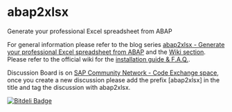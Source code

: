 abap2xlsx
=========

Generate your professional Excel spreadsheet from ABAP

For general information please refer to the blog series [abap2xlsx - Generate your professional Excel spreadsheet from ABAP](http://scn.sap.com/community/abap/blog/2010/07/12/abap2xlsx--generate-your-professional-excel-spreadsheet-from-abap) and the [Wiki section](https://github.com/ivanfemia/abap2xlsx/wiki).
Please refer to the official wiki for the [installation guide & F.A.Q.](https://github.com/ivanfemia/abap2xlsx/wiki).

Discussion Board is on [SAP Community Network - Code Exchange space](http://scn.sap.com/community/code-exchange/), once you create a new discussion please add the prefix [abap2xlsx] in the title and tag the discussion with abap2xlsx.

[![Bitdeli Badge](https://d2weczhvl823v0.cloudfront.net/ivanfemia/abap2xlsx/trend.png)](https://bitdeli.com/free "Bitdeli Badge")